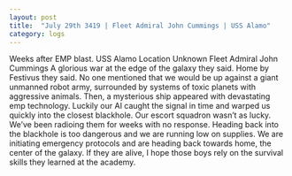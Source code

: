 ```yaml
---
layout: post
title:  "July 29th 3419 | Fleet Admiral John Cummings | USS Alamo"
category: logs
---
```


<p>Weeks after EMP blast. USS Alamo Location Unknown Fleet Admiral John Cummings A glorious war at the edge of the galaxy they said. Home by Festivus they said. No one mentioned that we would be up against a giant unmanned robot army, surrounded by systems of toxic planets with aggressive animals. Then, a mysterious ship appeared with devastating emp technology. Luckily our AI caught the signal in time and warped us quickly into the closest blackhole. Our escort squadron wasn’t as lucky. We’ve been radioing them for weeks with no response. Heading back into the blackhole is too dangerous and we are running low on supplies. We are initiating emergency protocols and are heading back towards home, the center of the galaxy. If they are alive, I hope those boys rely on the survival skills they learned at the academy.</p>


<!--more-->




